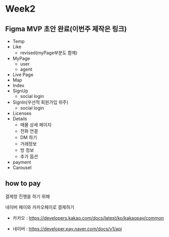# Week2

## Figma MVP 초안 완료(이번주 제작은 링크)
- Temp
- Like
    - revised(myPage부분도 함께)
- MyPage
    - user
    - agent
- Live Page
- Map
- Index
- SignUp
    - social login
- SignIn(우선적 회원가입 위주)
    - social login
- Licenses
- Details
    - 매물 상세 페이지
    - 전화 연결
    - DM 하기
    - 거래정보
    - 방 정보
    - 추가 옵션
- payment
- Carousel 

## how to pay
결제창 진행을 하기 위해

네이버 페이와 카카오페이로 결제하기

- 카카오 : https://developers.kakao.com/docs/latest/ko/kakaopay/common 

- 네이버 : https://developer.pay.naver.com/docs/v1/api  
